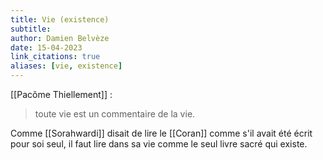 ```yaml
---
title: Vie (existence)
subtitle:
author: Damien Belvèze
date: 15-04-2023
link_citations: true
aliases: [vie, existence]
---
```


[[Pacôme Thiellement]] : 

> toute vie est un commentaire de la vie. 

Comme [[Sorahwardi]] disait de lire le [[Coran]] comme s'il avait été écrit pour soi seul, il faut lire dans sa vie comme le seul livre sacré qui existe. 
